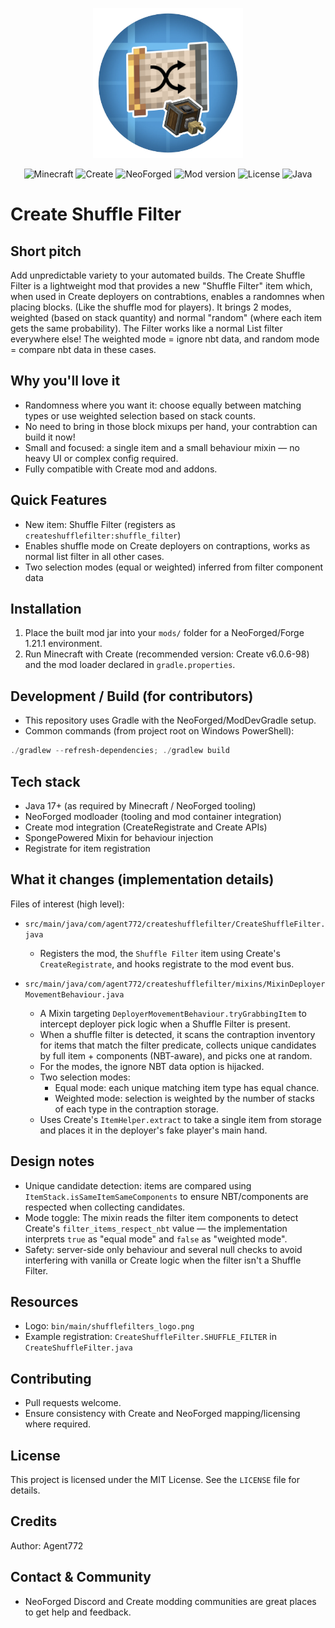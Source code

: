 
<p align="center">
	<img src="src/main/resources/shufflefilters_logo.png" alt="Shuffle Filter Logo" width="240" />
</p>

<!-- Version / platform badges -->

<p align="center">
	<img src="https://img.shields.io/badge/Minecraft-1.21.1-brightgreen?logo=minecraft" alt="Minecraft" />
	<img src="https://img.shields.io/badge/Create-6.0.6--98-blue" alt="Create" />
	<img src="https://img.shields.io/badge/NeoForged-21.1.209-663399" alt="NeoForged" />
	<img src="https://img.shields.io/badge/mod%20version-1.0.0-blue" alt="Mod version" />
	<img src="https://img.shields.io/badge/license-MIT-green" alt="License" />
	<img src="https://img.shields.io/badge/Java-17%2B-orange?logo=java" alt="Java" />
</p>

# Create Shuffle Filter


Short pitch
-----------

Add unpredictable variety to your automated builds. The Create Shuffle Filter is a lightweight mod that provides a new "Shuffle Filter" item which, when used in Create deployers on contrabtions, enables a randomnes when placing blocks. (Like the shuffle mod for players). It brings 2 modes, weighted (based on stack quantity) and normal "random" (where each item gets the same probability).
The Filter works like a normal List filter everywhere else! The weighted mode = ignore nbt data, and random mode = compare nbt data in these cases.

Why you'll love it
-------------------
- Randomness where you want it: choose equally between matching types or use weighted selection based on stack counts.
- No need to bring in those block mixups per hand, your contrabtion can build it now!
- Small and focused: a single item and a small behaviour mixin — no heavy UI or complex config required.
- Fully compatible with Create mod and addons.

Quick Features
--------------
- New item: Shuffle Filter (registers as `createshufflefilter:shuffle_filter`)
- Enables shuffle mode on Create deployers on contraptions, works as normal list filter in all other cases.
- Two selection modes (equal or weighted) inferred from filter component data


Installation
------------
1. Place the built mod jar into your `mods/` folder for a NeoForged/Forge 1.21.1 environment.
2. Run Minecraft with Create (recommended version: Create v6.0.6-98) and the mod loader declared in `gradle.properties`.

Development / Build (for contributors)
-------------------------------------
- This repository uses Gradle with the NeoForged/ModDevGradle setup.
- Common commands (from project root on Windows PowerShell):

```powershell
./gradlew --refresh-dependencies; ./gradlew build
```

Tech stack
----------
- Java 17+ (as required by Minecraft / NeoForged tooling)
- NeoForged modloader (tooling and mod container integration)
- Create mod integration (CreateRegistrate and Create APIs)
- SpongePowered Mixin for behaviour injection
- Registrate for item registration

What it changes (implementation details)
---------------------------------------
Files of interest (high level):

- `src/main/java/com/agent772/createshufflefilter/CreateShuffleFilter.java`
	- Registers the mod, the `Shuffle Filter` item using Create's `CreateRegistrate`, and hooks registrate to the mod event bus.

- `src/main/java/com/agent772/createshufflefilter/mixins/MixinDeployerMovementBehaviour.java`
	- A Mixin targeting `DeployerMovementBehaviour.tryGrabbingItem` to intercept deployer pick logic when a Shuffle Filter is present.
	- When a shuffle filter is detected, it scans the contraption inventory for items that match the filter predicate, collects unique candidates by full item + components (NBT-aware), and picks one at random.
    - For the modes, the ignore NBT data option is hijacked.
	- Two selection modes:
		- Equal mode: each unique matching item type has equal chance.
		- Weighted mode: selection is weighted by the number of stacks of each type in the contraption storage.
	- Uses Create's `ItemHelper.extract` to take a single item from storage and places it in the deployer's fake player's main hand.

Design notes
------------
- Unique candidate detection: items are compared using `ItemStack.isSameItemSameComponents` to ensure NBT/components are respected when collecting candidates.
- Mode toggle: The mixin reads the filter item components to detect Create's `filter_items_respect_nbt` value — the implementation interprets `true` as "equal mode" and `false` as "weighted mode".
- Safety: server-side only behaviour and several null checks to avoid interfering with vanilla or Create logic when the filter isn't a Shuffle Filter.

Resources
---------
- Logo: `bin/main/shufflefilters_logo.png`
- Example registration: `CreateShuffleFilter.SHUFFLE_FILTER` in `CreateShuffleFilter.java`

Contributing
------------
- Pull requests welcome.
- Ensure consistency with Create and NeoForged mapping/licensing where required.

License
-------
This project is licensed under the MIT License. See the `LICENSE` file for details.

Credits
-------
Author: Agent772

Contact & Community
-------------------
- NeoForged Discord and Create modding communities are great places to get help and feedback.

